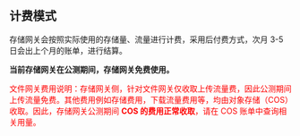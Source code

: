 ## 计费模式
存储网关会按照实际使用的存储量、流量进行计费，采用后付费方式，次月 3-5 日会出上个月的账单，进行结算。

**当前存储网关在公测期间，存储网关免费使用。**

<span style="color: red;">文件网关费用说明：存储网关侧，针对文件网关仅收取上传流量费，因此公测期间上传流量免费。其他费用例如存储费用，下载流量费用等，均由对象存储（COS）收取。因此，存储网关公测期间 **COS 的费用正常收取**，请在 COS 账单中查询相关用量。</span>


<!--
### 卷网关费用
卷网关费用包含卷存储，快照存储，上传流量，下载流量及跨地区复制费用。

项目 | 阶梯 | 费用
-----| ------- | -------
卷/快照 | - | 0.13 元/GB/月
上传流量 | - | 0.05 元/GB（每个网关 800元/月 封顶）
下载流量 | - | 0.5 元/GB
跨区域复制 | - | 0.5 元/GB

说明：如果使用腾讯云 CVM 部署存储网关服务端、且该 CVM 与存储网关云端服务在同一个地域；同时，客户端在腾讯云内部；则不收取上传量及下载流量费用。

### 文件网关费用
文件网关仅收取上传流量费用，其余的存储及下载流量均由对象存储（COS）收取，请在 COS 账单中查询相关用量。

项目 | 阶梯 | 费用
-----| ------- | -------
上传量 | - | 0.05 元/GB（每个网关 800元/月 封顶）

说明：如果使用腾讯云 CVM 部署存储网关服务端、且该 CVM 与存储网关云端服务在同一个地域；同时，客户端在腾讯云内部；则不收取上传量及下载流量费用。

### 磁带网关费用
磁带网关费用包含磁带存储，已归档磁带存储，上传流量，下载流量及磁带取回费用。

项目 | 阶梯 | 费用
-----| ------- | -------
磁带存储 | - | 0.13 元/GB/月
已归档磁带存储 | - | 0.033 元/GB/月
上传流量 | - | 0.05 元/GB（每个网关 800元/月 封顶）
下载流量 | - | 0.5 元/GB
磁带取回 | 1-5分钟取回数据  | 0.2 元/GB   
        | 3-5小时取回数据  | 0.06 元/GB 
        | 5-12小时取回数据  | 0.016 元/GB  
        
说明：如果使用腾讯云 CVM 部署存储网关服务端、且该 CVM 与存储网关云端服务在同一个地域；同时，客户端在腾讯云内部；则不收取上传量及下载流量费用。


## 计费案例
某企业使用了卷网关、文件网关及磁带网关。其中，卷网关每月存储量为 500 TB；文件网关每月存储量为 100 TB；磁带网关每月磁带存储量 50 TB， 已归档磁带存储量 5 PB。 每月上传数据量为 5 TB，每月下载流量为 500 GB，每月磁带取回量为 1 TB 。 则该用户每月账单为：

* 存储费用 = （卷+文件系统+磁带）存储量 * 0.13+ 已归档磁带存储量 * 0.033
	       = （500 TB + 100 TB + 50 TB) * 1024 * 0.13 + 5 PB * 1024 * 1024 * 0.033
		    = 259543 元
		  
* 上传量费用 = 5 TB * 1024 * 0.05 = 256 元

* 下载流量费用 = 500 GB * 0.6 = 300 元

* 磁带取回 = 1 TB * 1024 * 2= 2048 元

* 跨区域复制 = 0元 

**总费用=存储费用（259543 元）+ 上传量费用（256元） + 下载流量费用（300元） + 磁带取回（2048元） + 跨区域复制（0元）= 262147 元**
-->


